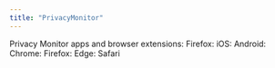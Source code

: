 ```yaml
---
title: "PrivacyMonitor"
---
```


Privacy Monitor apps and browser extensions: Firefox: iOS: Android: Chrome: Firefox: Edge: Safari


